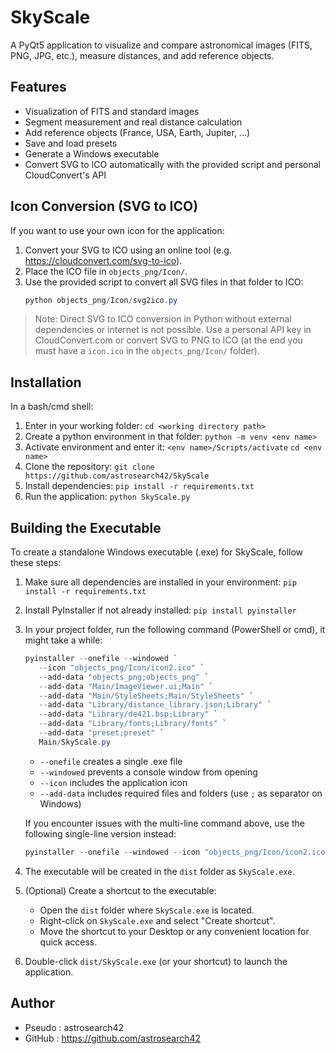 # SkyScale

A PyQt5 application to visualize and compare astronomical images (FITS, PNG, JPG, etc.), measure distances, and add reference objects.

## Features
- Visualization of FITS and standard images
- Segment measurement and real distance calculation
- Add reference objects (France, USA, Earth, Jupiter, ...)
- Save and load presets
- Generate a Windows executable
- Convert SVG to ICO automatically with the provided script and personal CloudConvert's API 

## Icon Conversion (SVG to ICO)
If you want to use your own icon for the application:

1. Convert your SVG to ICO using an online tool (e.g. https://cloudconvert.com/svg-to-ico).
2. Place the ICO file in `objects_png/Icon/`.
3. Use the provided script to convert all SVG files in that folder to ICO:
   ```powershell
   python objects_png/Icon/svg2ico.py
   ```
   
> Note: Direct SVG to ICO conversion in Python without external dependencies or internet is not possible. Use a personal API key in CloudConvert.com or convert SVG to PNG to ICO (at the end you must have a `icon.ico` in the `objects_png/Icon/` folder).

## Installation 
In a bash/cmd shell:
1. Enter in your working folder:
   `cd <working directory path>`
1. Create a python environment in that folder:
   `python -m venv <env name>`
2. Activate environment and enter it:
   `<env name>/Scripts/activate`
   `cd <env name>`
2. Clone the repository:
   `git clone https://github.com/astrosearch42/SkyScale`
3. Install dependencies:
   `pip install -r requirements.txt`
4. Run the application:
   `python SkyScale.py`


## Building the Executable
To create a standalone Windows executable (.exe) for SkyScale, follow these steps:
1. Make sure all dependencies are installed in your environment:
   `pip install -r requirements.txt`
2. Install PyInstaller if not already installed:
   `pip install pyinstaller`
3. In your project folder, run the following command (PowerShell or cmd), it might take a while:
   ```powershell
   pyinstaller --onefile --windowed `
      --icon "objects_png/Icon/icon2.ico" `
      --add-data "objects_png;objects_png" `
      --add-data "Main/ImageViewer.ui;Main" `
      --add-data "Main/StyleSheets;Main/StyleSheets" `
      --add-data "Library/distance_library.json;Library" `
      --add-data "Library/de421.bsp;Library" `
      --add-data "Library/fonts;Library/fonts" `
      --add-data "preset;preset" `
      Main/SkyScale.py
   ```
   - `--onefile` creates a single .exe file
   - `--windowed` prevents a console window from opening
   - `--icon` includes the application icon
   - `--add-data` includes required files and folders (use `;` as separator on Windows)

   If you encounter issues with the multi-line command above, use the following single-line version instead:

   ```powershell
   pyinstaller --onefile --windowed --icon "objects_png/Icon/icon2.ico" --add-data "objects_png;objects_png" --add-data "Main/ImageViewer.ui;Main" --add-data "Main/StyleSheets;Main/StyleSheets" --add-data "Library/distance_library.json;Library" --add-data "Library/de421.bsp;Library" --add-data "Library/fonts;Library/fonts" --add-data "preset;preset" Main/SkyScale.py
   ```

4. The executable will be created in the `dist` folder as `SkyScale.exe`.

5. (Optional) Create a shortcut to the executable:
   - Open the `dist` folder where `SkyScale.exe` is located.
   - Right-click on `SkyScale.exe` and select "Create shortcut".
   - Move the shortcut to your Desktop or any convenient location for quick access.

6. Double-click `dist/SkyScale.exe` (or your shortcut) to launch the application.

## Author
- Pseudo : astrosearch42 
- GitHub : https://github.com/astrosearch42
